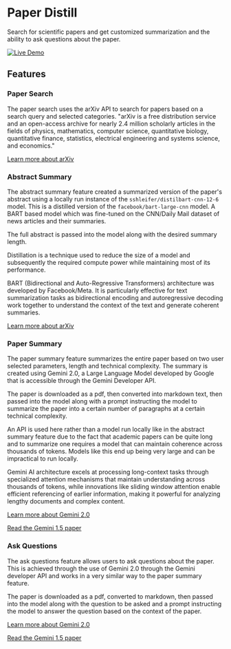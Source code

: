 # Paper Distill
Search for scientific papers and get customized summarization and the ability to ask questions about the paper.

<a href="https://paper-distill.streamlit.app/" target="_blank">
  <img src="https://img.shields.io/badge/Live-Demo-brightgreen?style=for-the-badge" alt="Live Demo">
</a>

## Features

### Paper Search
The paper search uses the arXiv API to search for papers based on a search query and selected categories. "arXiv is a free distribution service and an open-access archive for nearly 2.4 million scholarly articles in the fields of physics, mathematics, computer science, quantitative biology, quantitative finance, statistics, electrical engineering and systems science, and economics."

[Learn more about arXiv](https://info.arxiv.org/about/index.html)

### Abstract Summary
The abstract summary feature created a summarized version of the paper's abstract using a locally run instance of the `sshleifer/distilbart-cnn-12-6` model. This is a distilled version of the `facebook/bart-large-cnn` model. A BART based model which was fine-tuned on the CNN/Daily Mail dataset of news articles and their summaries.

The full abstract is passed into the model along with the desired summary length.

Distillation is a technique used to reduce the size of a model and subsequently the required compute power while maintaining most of its performance.

BART (Bidirectional and Auto-Regressive Transformers) architecture was developed by Facebook/Meta. It is particularly effective for text summarization tasks as bidirectional encoding and autoregressive decoding work together to understand the context of the text and generate coherent summaries.

[Learn more about arXiv](https://arxiv.org/abs/1910.13461v1)

### Paper Summary
The paper summary feature summarizes the entire paper based on two user selected parameters, length and technical complexity. The summary is created using Gemini 2.0, a Large Language Model developed by Google that is accessible through the Gemini Developer API.

The paper is downloaded as a pdf, then converted into markdown text, then passed into the model along with a prompt instructing the model to summarize the paper into a certain number of paragraphs at a certain technical complexity.

An API is used here rather than a model run locally like in the abstract summary feature due to the fact that academic papers can be quite long and to summarize one requires a model that can maintain coherence across thousands of tokens. Models like this end up being very large and can be impractical to run locally.

Gemini AI architecture excels at processing long-context tasks through specialized attention mechanisms that maintain understanding across thousands of tokens, while innovations like sliding window attention enable efficient referencing of earlier information, making it powerful for analyzing lengthy documents and complex content.

[Learn more about Gemini 2.0](https://blog.google/technology/google-deepmind/google-gemini-ai-update-december-2024/#gemini-2-0)

[Read the Gemini 1.5 paper](https://arxiv.org/abs/2403.05530v5)

### Ask Questions
The ask questions feature allows users to ask questions about the paper. This is achieved through the use of Gemini 2.0 through the Gemini developer API and works in a very similar way to the paper summary feature.

The paper is downloaded as a pdf, converted to markdown, then passed into the model along with the question to be asked and a prompt instructing the model to answer the question based on the context of the paper.

[Learn more about Gemini 2.0](https://blog.google/technology/google-deepmind/google-gemini-ai-update-december-2024/#gemini-2-0)

[Read the Gemini 1.5 paper](https://arxiv.org/abs/2403.05530v5)
